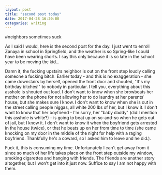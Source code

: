 ```yaml
---
layout: post
title: "second post today"
date: 2017-04-28 16:20:00
categories: writing
---
```

#neighbors sometimes suck

As I said I would, here is the second post for the day. I just went to enroll Zanaya in school in Springfield, and the weather is so Spring-like I could have been wearing shorts. I say this only because it is so late in the school year to be moving the kid...

Damn it, the fucking upstairs neighbor is out on the front step loudly calling someone a fucking bitch. Earlier today - and this is no exaggeration - she came downstairs by herself, opened the front door and shouted, "It's my birthday bitches!" to nobody in particular. I tell you, everything about this asshole is shouted out loud. I don't want to know when she browbeats her mother on the phone for not allowing her to do laundry at her parents' house, but she makes sure I know. I don't want to know when she is out in the street calling people niggas, all white 200 lbs of her, but I know it. I don't want to know that her boyfriend - I'm sorry, her "baby daddy" (did I mention this asshole is white?) - is going to beat up on so-and-so when he gets out of jail, but I know it. I don't want to know it when the boyfriend gets arrested in the house (twice), or that he beats up on her from time to time (she came knocking on my door in the middle of the night for help with a raging boyfriend. Thankfully he's a coward, so I asked him to leave and he did.).

Fuck it, this is consuming my time. Unfortunately I can't get away from it since so much of her life takes place on the front step outside my window, smoking cigarettes and hanging with friends. The friends are another story altogether, but I won't get into it just now. Suffice to say I am not happy with them.